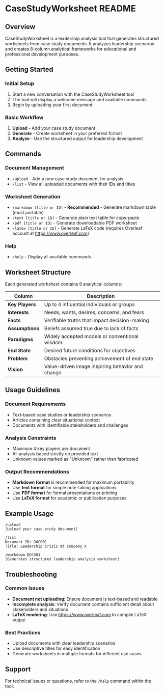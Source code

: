 # CaseStudyWorksheet README

## Overview
CaseStudyWorksheet is a leadership analysis tool that generates structured worksheets from case study documents. It analyzes leadership scenarios and creates 8-column analytical frameworks for educational and professional development purposes.

## Getting Started

### Initial Setup
1. Start a new conversation with the CaseStudyWorksheet tool
2. The tool will display a welcome message and available commands
3. Begin by uploading your first document

### Basic Workflow
1. **Upload** - Add your case study document
2. **Generate** - Create worksheet in your preferred format
3. **Analyze** - Use the structured output for leadership development

## Commands

### Document Management
- `/upload` - Add a new case study document for analysis
- `/list` - View all uploaded documents with their IDs and titles

### Worksheet Generation
- `/markdown [title or ID]` - **Recommended** - Generate markdown table (most portable)
- `/text [title or ID]` - Generate plain text table for copy-paste
- `/pdf [title or ID]` - Generate downloadable PDF worksheet
- `/latex [title or ID]` - Generate LaTeX code (requires Overleaf account at https://www.overleaf.com)

### Help
- `/help` - Display all available commands

## Worksheet Structure

Each generated worksheet contains 8 analytical columns:

| Column | Description |
|--------|-------------|
| **Key Players** | Up to 4 influential individuals or groups |
| **Interests** | Needs, wants, desires, concerns, and fears |
| **Facts** | Verifiable truths that impact decision-making |
| **Assumptions** | Beliefs assumed true due to lack of facts |
| **Paradigms** | Widely accepted models or conventional wisdom |
| **End State** | Desired future conditions for objectives |
| **Problem** | Obstacles preventing achievement of end state |
| **Vision** | Value-driven image inspiring behavior and change |

## Usage Guidelines

### Document Requirements
- Text-based case studies or leadership scenarios
- Articles containing clear situational context
- Documents with identifiable stakeholders and challenges

### Analysis Constraints
- Maximum 4 key players per document
- All analysis based strictly on provided text
- Unknown values marked as "Unknown" rather than fabricated

### Output Recommendations
- **Markdown format** is recommended for maximum portability
- Use **text format** for simple note-taking applications
- Use **PDF format** for formal presentations or printing
- Use **LaTeX format** for academic or publication purposes

## Example Usage

```
/upload
[Upload your case study document]

/list
Document ID: DOC001
Title: Leadership Crisis at Company X

/markdown DOC001
[Generates structured leadership analysis worksheet]
```

## Troubleshooting

### Common Issues
- **Document not uploading**: Ensure document is text-based and readable
- **Incomplete analysis**: Verify document contains sufficient detail about stakeholders and situations
- **LaTeX rendering**: Use https://www.overleaf.com to compile LaTeX output

### Best Practices
- Upload documents with clear leadership scenarios
- Use descriptive titles for easy identification
- Generate worksheets in multiple formats for different use cases

## Support
For technical issues or questions, refer to the `/help` command within the tool.